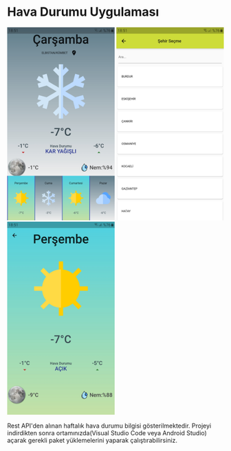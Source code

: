# Hava Durumu Uygulaması

<p float="left">
<img src="https://github.com/isml/WeatherApp/blob/main/img/Screenshot_20210217-185140.jpg" height="450" width="250">
<img src="https://github.com/isml/WeatherApp/blob/main/img/Screenshot_20210217-185146.jpg" height="450" width="250">
<img src="https://github.com/isml/WeatherApp/blob/main/img/Screenshot_20210217-185156.jpg" height="450" width="250">

</p>
<b></b>
Rest API'den alınan haftalık hava durumu bilgisi gösterilmektedir.
Projeyi indirdikten sonra ortamınızda(Visual Studio Code veya Android Studio) açarak gerekli paket yüklemelerini yaparak çalıştırabilirsiniz.
